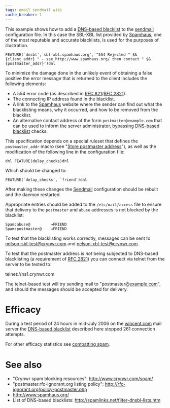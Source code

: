 ```yaml
---
tags: email sendmail wiki
cache_breaker: 1
---
```


This example shows how to add a [DNS-based blacklist](/wiki/DNS-based_blacklist) to the [sendmail](/wiki/sendmail) configuration file. In this case the SBL-XBL list provided by [Spamhaus](/wiki/Spamhaus), one of the most reputable and accurate blacklists, is used for the purposes of illustration.

    FEATURE(`dnsbl',`sbl-xbl.spamhaus.org',`"554 Rejected " $&{client_addr} " - see http://www.spamhaus.org/ then contact " $&{postmaster_addr}')dnl

To minimize the damage done in the unlikely event of obtaining a false positive the error message that is returned to the client includes the following elements:

-   A 554 error code (as described in [RFC 821](/wiki/RFC_821)/[RFC 2821](/wiki/RFC_2821)).
-   The connecting IP address found in the blacklist.
-   A link to the [Spamhaus](/wiki/Spamhaus) website where the sender can find out what the blacklisting means, why it occurred, and how to be removed from the blacklist.
-   An alternative contact address of the form `postmaster@example.com` that can be used to inform the server administrator, bypassing [DNS-based blacklist](/wiki/DNS-based_blacklist) checks.

This specification depends on a special ruleset that defines the `postmaster_addr` macro (see "[Store postmaster address](/wiki/Store_postmaster_address)"), as well as the modification of the following line in the configuration file:

    dnl FEATURE(delay_checks)dnl

Which should be changed to:

    FEATURE(`delay_checks', `friend')dnl

After making these changes the [Sendmail](/wiki/Sendmail) configuration should be rebuilt and the daemon restarted.

Appropriate entries should be added to the `/etc/mail/access` file to ensure that delivery to the `postmaster` and `abuse` addresses is not blocked by the blacklist:

    Spam:abuse@	        →FRIEND
    Spam:postmaster@	→FRIEND

To test that the blacklisting works correctly, messages can be sent to <nelson-sbl-test@crynwr.com> and <nelson-xbl-test@crynwr.com>.

To test that the postmaster address is _not_ being subjected to DNS-based blacklisting (a requirement of [RFC 2821](/wiki/RFC_2821)) you can connect via telnet from the server to be tested to:

telnet://ns1.crynwr.com

The telnet-based test will try sending mail to "postmaster@[example.com](/wiki/example.com)", and should the messages should be accepted for delivery.

# Efficacy

During a test period of 24 hours in mid-July 2006 on the [wincent.com](/wiki/wincent.com) mail server the [DNS-based blacklist](/wiki/DNS-based_blacklist) described here stopped 261 connection attempts.

For other efficacy statistics see [combatting spam](/wiki/combatting_spam).

# See also

-   "Crynwr spam blocking resources": <http://www.crynwr.com/spam/>
-   "postmaster.rfc-ignorant.org listing policy": <http://rfc-ignorant.org/policy-postmaster.php>
-   <http://www.spamhaus.org/>
-   List of DNS-based blacklists: <http://spamlinks.net/filter-dnsbl-lists.htm>
